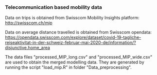### Telecommunication based mobility data


Data on trips is obtained from Swisscom Mobility Insights platform:
http://swisscom.ch/mip

Data on average distance travelled is obtained from Swisscom opendata:
https://opendata.swisscom.com/explore/dataset/covid-19-tagliche-reiseaktivitat-in-der-schweiz-februar-mai-2020-de/information/?disjunctive.home_area

The data files "processed_MIP_long.csv" and "processed_MIP_wide.csv"  are used to obtain the merged modelling data.
They are generated by running the script "load_mip.R" in folder "Data_preprocessing".
